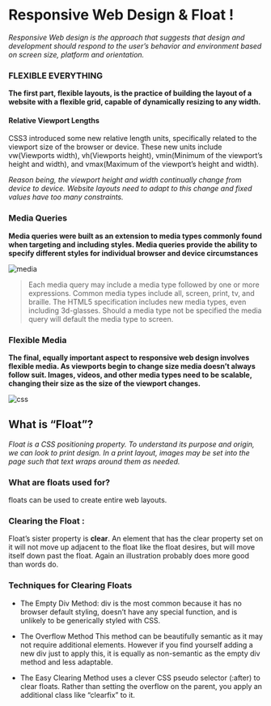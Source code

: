 # Responsive Web Design & Float ! 

_Responsive Web design is the approach that suggests that design and development should respond to the user’s behavior and environment based on screen size, platform and orientation._

### FLEXIBLE EVERYTHING 

**The first part, flexible layouts, is the practice of building the layout of a website with a flexible grid, capable of dynamically resizing to any width.** 

#### Relative Viewport Lengths

CSS3 introduced some new relative length units, specifically related to the viewport size of the browser or device. These new units include vw(Viewports width), vh(Viewports height), vmin(Minimum of the viewport’s height and width), and vmax(Maximum of the viewport’s height and width). 

_Reason being, the viewport height and width continually change from device to device. Website layouts need to adapt to this change and fixed values have too many constraints._

### Media Queries

**Media queries were built as an extension to media types commonly found when targeting and including styles. Media queries provide the ability to specify different styles for individual browser and device circumstances**

![media](https://www.seobility.net/en/wiki/images/6/6f/Media-Queries.png)

> Each media query may include a media type followed by one or more expressions. Common media types include all, screen, print, tv, and braille. The HTML5 specification includes new media types, even including 3d-glasses. Should a media type not be specified the media query will default the media type to screen.

### Flexible Media

**The final, equally important aspect to responsive web design involves flexible media. As viewports begin to change size media doesn’t always follow suit. Images, videos, and other media types need to be scalable, changing their size as the size of the viewport changes.**

![css](https://www.creativemediaworks.com/blog/wp-content/uploads/2014/01/Responsive-Graphic-1.jpg)


## What is “Float”?

_Float is a CSS positioning property. To understand its purpose and origin, we can look to print design. In a print layout, images may be set into the page such that text wraps around them as needed._


### What are floats used for?
floats can be used to create entire web layouts.

### Clearing the Float :
Float’s sister property is **clear**. An element that has the clear property set on it will not move up adjacent to the float like the float desires, but will move itself down past the float. Again an illustration probably does more good than words do.
 
 ### Techniques for Clearing Floats

- The Empty Div Method:
div is the most common because it has no browser default styling, doesn’t have any special function, and is unlikely to be generically styled with CSS. 

- The Overflow Method
This method can be beautifully semantic as it may not require additional elements. However if you find yourself adding a new div just to apply this, it is equally as non-semantic as the empty div method and less adaptable. 

- The Easy Clearing Method
uses a clever CSS pseudo selector (:after) to clear floats. Rather than setting the overflow on the parent, you apply an additional class like “clearfix” to it.



